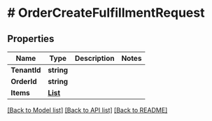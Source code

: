 # # OrderCreateFulfillmentRequest


## Properties 


Name | Type | Description | Notes
------------ | ------------- | ------------- | -------------
**TenantId**| **string** |   |
**OrderId**| **string** |   |
**Items**| [**List<OrderFulfillmentItem>**](OrderFulfillmentItem.md) |   |


[[Back to Model list]](../../README.md#models) [[Back to API list]](../../README.md#endpoints) [[Back to README]](../../README.md)

